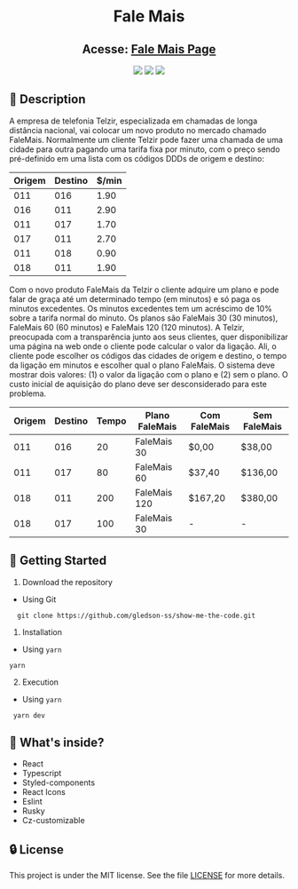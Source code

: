 <h1 align="center">
  Fale Mais
</h1>

<h2 align="center">
    Acesse: <a href="https://show-me-the-code-fale-mais.netlify.app/" target="_blank">Fale Mais Page<a/>
</h2>

<!-- Badges -->
<p align="center">
    <a href="https://show-me-the-code-fale-mais.netlify.app/" target="_blank"><img src="https://img.shields.io/website?url=https%3A%2F%2Fmy-portfolio-mu-nine.vercel.app%2F"/><a/>
    <img src="https://img.shields.io/badge/licence-MIT-agree"/>
    <img src="https://img.shields.io/badge/challenge-WEB-red" />
</p>

## 📖 Description

A empresa de telefonia Telzir, especializada em chamadas de longa distância nacional, vai
colocar um novo produto no mercado chamado FaleMais.
Normalmente um cliente Telzir pode fazer uma chamada de uma cidade para outra pagando
uma tarifa fixa por minuto, com o preço sendo pré-definido em uma lista com os códigos DDDs
de origem e destino:

Origem    | Destino | $/min
--------- | ------- | ------
011       | 016     | 1.90
016       | 011     | 2.90
011       | 017     | 1.70
017       | 011     | 2.70
011       | 018     | 0.90
018       | 011     | 1.90

Com o novo produto FaleMais da Telzir o cliente adquire um plano e pode falar de graça até
um determinado tempo (em minutos) e só paga os minutos excedentes. Os minutos
excedentes tem um acréscimo de 10% sobre a tarifa normal do minuto. Os planos são
FaleMais 30 (30 minutos), FaleMais 60 (60 minutos) e FaleMais 120 (120 minutos).
A Telzir, preocupada com a transparência junto aos seus clientes, quer disponibilizar uma
página na web onde o cliente pode calcular o valor da ligação. Ali, o cliente pode escolher os
códigos das cidades de origem e destino, o tempo da ligação em minutos e escolher qual o
plano FaleMais. O sistema deve mostrar dois valores: (1) o valor da ligação com o plano e (2)
sem o plano. O custo inicial de aquisição do plano deve ser desconsiderado para este
problema.

Origem  | Destino | Tempo |  Plano FaleMais |  Com FaleMais |  Sem FaleMais
------- |-------  |-------|--------------  |--------------  |--------------
011     |016      |20     |FaleMais 30     |$0,00           |$38,00
011     |017      |80     |FaleMais 60     |$37,40          |$136,00
018     |011      |200    |FaleMais 120    |$167,20         |$380,00
018     |017      |100    |FaleMais 30     |-               |-

## 🚀 Getting Started

1. Download the repository

  - Using Git
```shell
  git clone https://github.com/gledson-ss/show-me-the-code.git
```

1. Installation
  - Using `yarn` 
   ```shell
   yarn
   ```
  

2. Execution
  - Using `yarn`

  ```shell
   yarn dev
  ```
  

## 🧐 What's inside?

  - React
  - Typescript
  - Styled-components 
  - React Icons
  - Eslint
  - Rusky
  - Cz-customizable

## 🔒 License

This project is under the MIT license. See the file [LICENSE](LICENSE) for more details.
